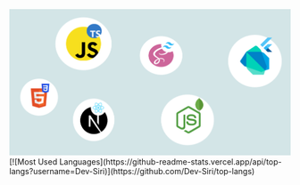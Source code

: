 <img src="Banner.png" alt="Profile Banner" />
[![Most Used Languages](https://github-readme-stats.vercel.app/api/top-langs?username=Dev-Siri)](https://github.com/Dev-Siri/top-langs)

